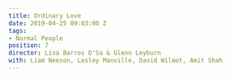 ```yaml
---
title: Ordinary Love
date: 2019-04-25 09:03:00 Z
tags:
- Normal People
position: 7
director: Lisa Barros D'Sa & Glenn Leyburn
with: Liam Neeson, Lesley Manville, David Wilmot, Amit Shah
---
```


